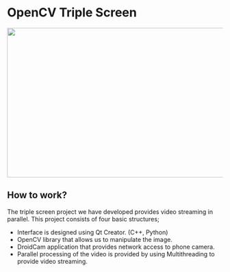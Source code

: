 # OpenCV Triple Screen
<img align = "center" src = "https://github.com/engineerbekir/OpenCVTripleScreen/blob/master/gifvideo.gif" width = "900" height = "350" />

## How to work?
The triple screen project we have developed provides video streaming in parallel.
This project consists of four basic structures;
- Interface is designed using Qt Creator. (C++, Python)
- OpenCV library that allows us to manipulate the image.
- DroidCam application that provides network access to phone camera.
- Parallel processing of the video is provided by using Multithreading to provide video streaming.
